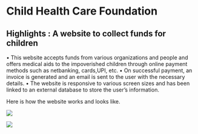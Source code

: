 # Child Health Care Foundation
Highlights : A website to collect funds for children
---
• This website accepts funds from various organizations and people and offers medical aids to the impoverished children through online payment methods such as netbanking, cards,UPI, etc.
• On successful payment, an invoice is generated and an email is sent to the user with the necessary details.
• The website is responsive to various screen sizes and has been linked to an external database to store the user’s information.

Here is how the website works and looks like. 

![]([https://i.imgur.com/ouzFYxZ.png](https://drive.google.com/file/d/1dd_L_bVrou8O_67G5q8DfW7ggSPQrgFa/view?usp=drive_link)https://drive.google.com/file/d/1dd_L_bVrou8O_67G5q8DfW7ggSPQrgFa/view?usp=drive_link)

![]([https://i.imgur.com/55TCMnA.png](https://drive.google.com/file/d/15HxsKqraPw_swB2eH9gVEAnVTb9yIZx6/view?usp=sharing)https://drive.google.com/file/d/15HxsKqraPw_swB2eH9gVEAnVTb9yIZx6/view?usp=sharing)
